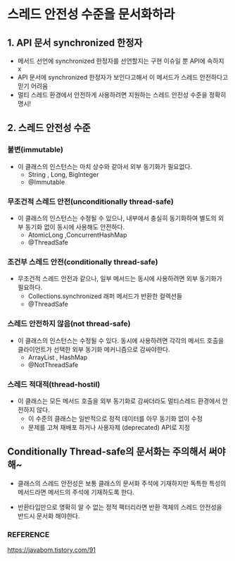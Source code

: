 # 스레드 안전성 수준을 문서화하라

## 1. API 문서 synchronized 한정자
- 메서드 선언에 synchronized 한정자를 선언할지는 구현 이슈일 뿐 API에 속하지 x
- API 문서에 synchronized 한정자가 보인다고해서 이 메서드가 스레드 안전하다고 믿기 어려움
- 멀티 스레드 환경에서 안전하게 사용하려면 지원하는 스레드 안전성 수준을 정확히 명시!

## 2. 스레드 안전성 수준
### 불변(immutable)
- 이 클래스의 인스턴스는 마치 상수와 같아서 외부 동기화가 필요없다.
   - String , Long, BigInteger
   - @Immutable
 
### 무조건적 스레드 안전(unconditionally thread-safe)
- 이 클래스의 인스턴스는 수정될 수 있으나, 내부에서 충실히 동기화하여 별도의 외부 동기화 없이 동시에 사용해도 안전하다.
   - AtomicLong ,ConcurrentHashMap
   - @ThreadSafe
 
### 조건부 스레드 안전(conditionally thread-safe)
- 무조건적 스레드 안전과 같으나, 일부 메서드는 동시에 사용하려면 외부 동기화가 필요하다.
   - Collections.synchronized 래퍼 메서드가 반환한 컬렉션들
   - @ThreadSafe
 
### 스레드 안전하지 않음(not thread-safe)
- 이 클래스의 인스턴스는 수정될 수 있다. 동시에 사용하려면 각각의 메서드 호출을 클라이언트가 선택한 외부 동기화 메커니즘으로 감싸야한다.
   - ArrayList , HashMap
   - @NotThreadSafe
 
### 스레드 적대적(thread-hostil)
- 이 클래스는 모든 메서드 호출을 외부 동기화로 감싸더라도 멀티스레드 환경에서 안전하지 않다.
   - 이 수준의 클래스는 일반적으로 정적 데이터를 아무 동기화 없이 수정 
   - 문제를 고쳐 재배포 하거나 사용자제 (deprecated) API로 지정 
 
## Conditionally Thread-safe의 문서화는 주의해서 써야해~ 
- 클래스의 스레드 안전성은 보통 클래스의 문서화 주석에 기재하지만 독특한 특성의 메서드라면 메서드의 주석에 기재하도록 한다.

- 반환타입만으로 명확히 알 수 없는 정적 팩터리라면 반환 객체의 스레드 안전성을 반드시 문서화 해야한다.

### REFERENCE
https://javabom.tistory.com/91